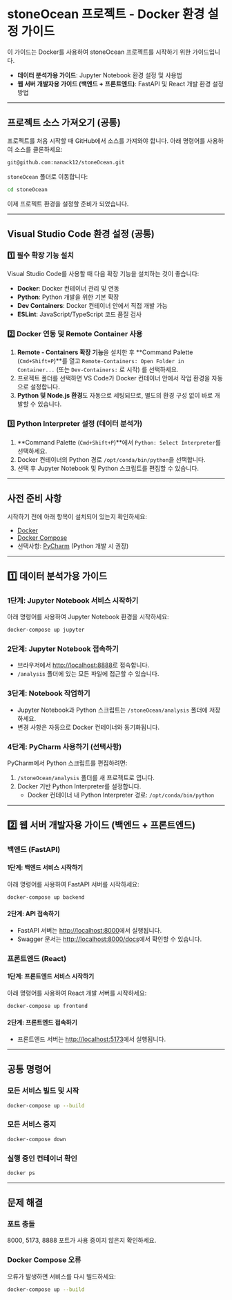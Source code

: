 # stoneOcean 프로젝트 - Docker 환경 설정 가이드

이 가이드는 Docker를 사용하여 stoneOcean 프로젝트를 시작하기 위한 가이드입니다.

- **데이터 분석가용 가이드**: Jupyter Notebook 환경 설정 및 사용법
- **웹 서버 개발자용 가이드 (백엔드 + 프론트엔드)**: FastAPI 및 React 개발 환경 설정 방법

---

## 프로젝트 소스 가져오기 (공통)

프로젝트를 처음 시작할 때 GitHub에서 소스를 가져와야 합니다. 아래 명령어를 사용하여 소스를 클론하세요:

```sh
git@github.com:nanack12/stoneOcean.git
```

`stoneOcean` 폴더로 이동합니다:

```sh
cd stoneOcean
```

이제 프로젝트 환경을 설정할 준비가 되었습니다.

---

## Visual Studio Code 환경 설정 (공통)

### 1️⃣ 필수 확장 기능 설치

Visual Studio Code를 사용할 때 다음 확장 기능을 설치하는 것이 좋습니다:

- **Docker**: Docker 컨테이너 관리 및 연동
- **Python**: Python 개발을 위한 기본 확장
- **Dev Containers**: Docker 컨테이너 안에서 직접 개발 가능
- **ESLint**: JavaScript/TypeScript 코드 품질 검사

### 2️⃣ Docker 연동 및 Remote Container 사용

1. **Remote - Containers 확장 기능**을 설치한 후 \*\*Command Palette (`Cmd+Shift+P`)\*\*를 열고 `Remote-Containers: Open Folder in Container...` (또는 `Dev-Containers:` 로 시작) 를 선택하세요.
2. 프로젝트 폴더를 선택하면 VS Code가 Docker 컨테이너 안에서 작업 환경을 자동으로 설정합니다.
3. **Python 및 Node.js 환경**도 자동으로 세팅되므로, 별도의 환경 구성 없이 바로 개발할 수 있습니다.

### 3️⃣ Python Interpreter 설정 (데이터 분석가)

1. \*\*Command Palette (`Cmd+Shift+P`)\*\*에서 `Python: Select Interpreter`를 선택하세요.
2. Docker 컨테이너의 Python 경로 `/opt/conda/bin/python`을 선택합니다.
3. 선택 후 Jupyter Notebook 및 Python 스크립트를 편집할 수 있습니다.

---

## 사전 준비 사항

시작하기 전에 아래 항목이 설치되어 있는지 확인하세요:

- [Docker](https://docs.docker.com/get-docker/)
- [Docker Compose](https://docs.docker.com/compose/install/)
- 선택사항: [PyCharm](https://www.jetbrains.com/pycharm/) (Python 개발 시 권장)

---

## 1️⃣ 데이터 분석가용 가이드

### 1단계: Jupyter Notebook 서비스 시작하기

아래 명령어를 사용하여 Jupyter Notebook 환경을 시작하세요:

```sh
docker-compose up jupyter
```

### 2단계: Jupyter Notebook 접속하기

- 브라우저에서 [http://localhost:8888](http://localhost:8888)로 접속합니다.
- `/analysis` 폴더에 있는 모든 파일에 접근할 수 있습니다.

### 3단계: Notebook 작업하기

- Jupyter Notebook과 Python 스크립트는 `/stoneOcean/analysis` 폴더에 저장하세요.
- 변경 사항은 자동으로 Docker 컨테이너와 동기화됩니다.

### 4단계: PyCharm 사용하기 (선택사항)

PyCharm에서 Python 스크립트를 편집하려면:

1. `/stoneOcean/analysis` 폴더를 새 프로젝트로 엽니다.
2. Docker 기반 Python Interpreter를 설정합니다.
   - Docker 컨테이너 내 Python Interpreter 경로: `/opt/conda/bin/python`

---

## 2️⃣ 웹 서버 개발자용 가이드 (백엔드 + 프론트엔드)

### 백엔드 (FastAPI)

#### 1단계: 백엔드 서비스 시작하기

아래 명령어를 사용하여 FastAPI 서버를 시작하세요:

```sh
docker-compose up backend
```

#### 2단계: API 접속하기

- FastAPI 서버는 [http://localhost:8000](http://localhost:8000)에서 실행됩니다.
- Swagger 문서는 [http://localhost:8000/docs](http://localhost:8000/docs)에서 확인할 수 있습니다.

### 프론트엔드 (React)

#### 1단계: 프론트엔드 서비스 시작하기

아래 명령어를 사용하여 React 개발 서버를 시작하세요:

```sh
docker-compose up frontend
```

#### 2단계: 프론트엔드 접속하기

- 프론트엔드 서버는 [http://localhost:5173](http://localhost:5173)에서 실행됩니다.

---

## 공통 명령어

### 모든 서비스 빌드 및 시작

```sh
docker-compose up --build
```

### 모든 서비스 중지

```sh
docker-compose down
```

### 실행 중인 컨테이너 확인

```sh
docker ps
```

---

## 문제 해결

### 포트 충돌

8000, 5173, 8888 포트가 사용 중이지 않은지 확인하세요.

### Docker Compose 오류

오류가 발생하면 서비스를 다시 빌드하세요:

```sh
docker-compose up --build
```
